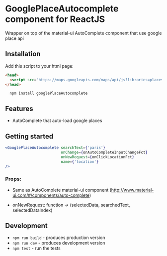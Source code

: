 # GooglePlaceAutocomplete component for ReactJS

Wrapper on top of the material-ui AutoComplete component that use google place api

## Installation

Add this script to your html page:
```html
<head>
  <script src="https://maps.googleapis.com/maps/api/js?libraries=places"></script>
</head>
```

```
  npm install googlePlaceAutocomplete
```

## Features

* AutoComplete that auto-load google places

## Getting started


```jsx
<GooglePlaceAutocomplete searchText={'paris'}
                         onChange={onAutoCompleteInputChangeFct}
                         onNewRequest={onClickLocationFct}
                         name={'location'}
/>
```
### Props:

* Same as AutoComplete material-ui component (http://www.material-ui.com/#/components/auto-complete)

* onNewRequest: function -> (selectedData, searchedText, selectedDataIndex)


## Development

* `npm run build` - produces production version
* `npm run dev` - produces development version
* `npm test` - run the tests
